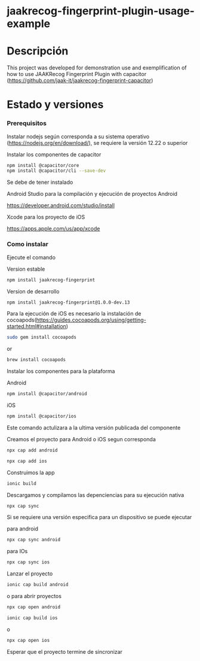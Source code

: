 # jaakrecog-fingerprint-plugin-usage-example

# Descripción

This project was developed for demonstration use and exemplification of how to use JAAKRecog Fingerprint Plugin with capacitor (https://github.com/jaak-it/jaakrecog-fingerprint-capacitor)

# Estado y versiones


### Prerequisitos

Instalar nodejs según corresponda a su sistema operativo (https://nodejs.org/en/download/), se requiere la versión 12.22 o superior

Instalar los componentes de capacitor 

```sh
npm install @capacitor/core
npm install @capacitor/cli --save-dev
```

Se debe de tener instalado

Android Studio para la compilación y ejecución de proyectos Android

https://developer.android.com/studio/install

Xcode para los proyecto de iOS

https://apps.apple.com/us/app/xcode


### Como instalar

Ejecute el comando 

Version estable

```sh
npm install jaakrecog-fingerprint
```

Version de desarrollo
```sh
npm install jaakrecog-fingerprint@1.0.0-dev.13
```

Para la ejecución de iOS es necesario la instalación de cocoapods(https://guides.cocoapods.org/using/getting-started.html#installation)

```sh
sudo gem install cocoapods
```

or

```sh
brew install cocoapods
```


Instalar los componentes para la plataforma

Android
```sh
npm install @capacitor/android
```

iOS
```sh
npm install @capacitor/ios
```

Este comando actulizara a la ultima versión publicada del componente


Creamos el proyecto para Android o iOS segun corresponda

```sh
npx cap add android
```

```sh
npx cap add ios
```

Construimos la app 

```sh
ionic build
```

Descargamos y compilamos las depenciencias para su ejecución nativa

```sh
npx cap sync
```

Si se requiere una versión especifica para un dispositivo se puede ejecutar

para android 
```sh
npx cap sync android
```

para IOs 
```sh
npx cap sync ios
```

Lanzar el proyecto

```sh
ionic cap build android
```

o para abrir proyectos

```sh
npx cap open android
```

```sh
ionic cap build ios
```

o

```sh
npx cap open ios
```

Esperar que el proyecto termine de sincronizar



# 


